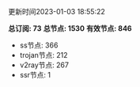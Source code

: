 更新时间2023-01-03 18:55:22

**总订阅: 73**
**总节点: 1530**
**有效节点: 846**
- ss节点: 366
- trojan节点: 212
- v2ray节点: 267
- ssr节点: 1
